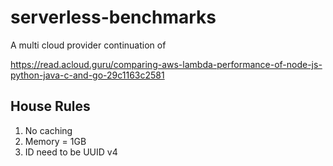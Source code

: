 # serverless-benchmarks
A multi cloud provider continuation of 

https://read.acloud.guru/comparing-aws-lambda-performance-of-node-js-python-java-c-and-go-29c1163c2581

## House Rules

1. No caching
2. Memory = 1GB
3. ID need to be UUID v4